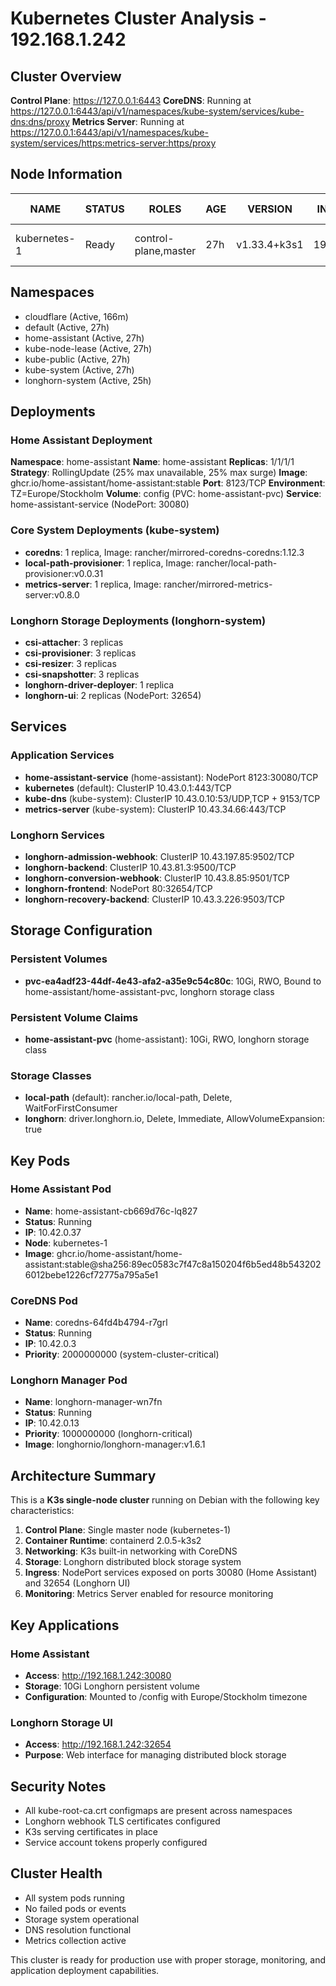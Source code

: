 # Kubernetes Cluster Analysis - 192.168.1.242

## Cluster Overview
**Control Plane**: https://127.0.0.1:6443
**CoreDNS**: Running at https://127.0.0.1:6443/api/v1/namespaces/kube-system/services/kube-dns:dns/proxy
**Metrics Server**: Running at https://127.0.0.1:6443/api/v1/namespaces/kube-system/services/https:metrics-server:https/proxy

## Node Information
| NAME | STATUS | ROLES | AGE | VERSION | INTERNAL-IP | OS-IMAGE | KERNEL-VERSION | CONTAINER-RUNTIME |
|------|--------|-------|-----|---------|-------------|----------|-----------------|-------------------|
| kubernetes-1 | Ready | control-plane,master | 27h | v1.33.4+k3s1 | 192.168.1.242 | Debian GNU/Linux 13 (trixie) | 6.12.43+deb13-amd64 | containerd://2.0.5-k3s2 |

## Namespaces
- cloudflare (Active, 166m)
- default (Active, 27h)
- home-assistant (Active, 27h)
- kube-node-lease (Active, 27h)
- kube-public (Active, 27h)
- kube-system (Active, 27h)
- longhorn-system (Active, 25h)

## Deployments

### Home Assistant Deployment
**Namespace**: home-assistant
**Name**: home-assistant
**Replicas**: 1/1/1/1
**Strategy**: RollingUpdate (25% max unavailable, 25% max surge)
**Image**: ghcr.io/home-assistant/home-assistant:stable
**Port**: 8123/TCP
**Environment**: TZ=Europe/Stockholm
**Volume**: config (PVC: home-assistant-pvc)
**Service**: home-assistant-service (NodePort: 30080)

### Core System Deployments (kube-system)
- **coredns**: 1 replica, Image: rancher/mirrored-coredns-coredns:1.12.3
- **local-path-provisioner**: 1 replica, Image: rancher/local-path-provisioner:v0.0.31
- **metrics-server**: 1 replica, Image: rancher/mirrored-metrics-server:v0.8.0

### Longhorn Storage Deployments (longhorn-system)
- **csi-attacher**: 3 replicas
- **csi-provisioner**: 3 replicas
- **csi-resizer**: 3 replicas
- **csi-snapshotter**: 3 replicas
- **longhorn-driver-deployer**: 1 replica
- **longhorn-ui**: 2 replicas (NodePort: 32654)

## Services

### Application Services
- **home-assistant-service** (home-assistant): NodePort 8123:30080/TCP
- **kubernetes** (default): ClusterIP 10.43.0.1:443/TCP
- **kube-dns** (kube-system): ClusterIP 10.43.0.10:53/UDP,TCP + 9153/TCP
- **metrics-server** (kube-system): ClusterIP 10.43.34.66:443/TCP

### Longhorn Services
- **longhorn-admission-webhook**: ClusterIP 10.43.197.85:9502/TCP
- **longhorn-backend**: ClusterIP 10.43.81.3:9500/TCP
- **longhorn-conversion-webhook**: ClusterIP 10.43.8.85:9501/TCP
- **longhorn-frontend**: NodePort 80:32654/TCP
- **longhorn-recovery-backend**: ClusterIP 10.43.3.226:9503/TCP

## Storage Configuration

### Persistent Volumes
- **pvc-ea4adf23-44df-4e43-afa2-a35e9c54c80c**: 10Gi, RWO, Bound to home-assistant/home-assistant-pvc, longhorn storage class

### Persistent Volume Claims
- **home-assistant-pvc** (home-assistant): 10Gi, RWO, longhorn storage class

### Storage Classes
- **local-path** (default): rancher.io/local-path, Delete, WaitForFirstConsumer
- **longhorn**: driver.longhorn.io, Delete, Immediate, AllowVolumeExpansion: true

## Key Pods

### Home Assistant Pod
- **Name**: home-assistant-cb669d76c-lq827
- **Status**: Running
- **IP**: 10.42.0.37
- **Node**: kubernetes-1
- **Image**: ghcr.io/home-assistant/home-assistant:stable@sha256:89ec0583c7f47c8a150204f6b5ed48b5432026012bebe1226cf72775a795a5e1

### CoreDNS Pod
- **Name**: coredns-64fd4b4794-r7grl
- **Status**: Running
- **IP**: 10.42.0.3
- **Priority**: 2000000000 (system-cluster-critical)

### Longhorn Manager Pod
- **Name**: longhorn-manager-wn7fn
- **Status**: Running
- **IP**: 10.42.0.13
- **Priority**: 1000000000 (longhorn-critical)
- **Image**: longhornio/longhorn-manager:v1.6.1

## Architecture Summary

This is a **K3s single-node cluster** running on Debian with the following key characteristics:

1. **Control Plane**: Single master node (kubernetes-1)
2. **Container Runtime**: containerd 2.0.5-k3s2
3. **Networking**: K3s built-in networking with CoreDNS
4. **Storage**: Longhorn distributed block storage system
5. **Ingress**: NodePort services exposed on ports 30080 (Home Assistant) and 32654 (Longhorn UI)
6. **Monitoring**: Metrics Server enabled for resource monitoring

## Key Applications

### Home Assistant
- **Access**: http://192.168.1.242:30080
- **Storage**: 10Gi Longhorn persistent volume
- **Configuration**: Mounted to /config with Europe/Stockholm timezone

### Longhorn Storage UI
- **Access**: http://192.168.1.242:32654
- **Purpose**: Web interface for managing distributed block storage

## Security Notes
- All kube-root-ca.crt configmaps are present across namespaces
- Longhorn webhook TLS certificates configured
- K3s serving certificates in place
- Service account tokens properly configured

## Cluster Health
- All system pods running
- No failed pods or events
- Storage system operational
- DNS resolution functional
- Metrics collection active

This cluster is ready for production use with proper storage, monitoring, and application deployment capabilities.